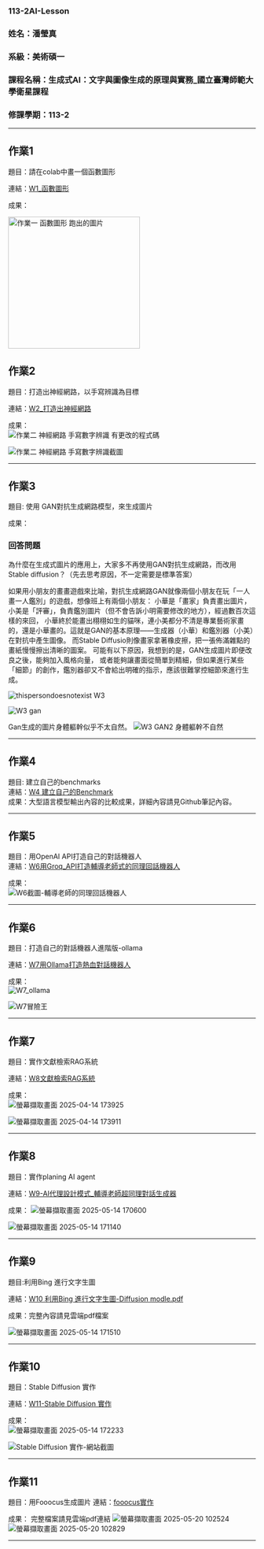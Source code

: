 ### 113-2AI-Lesson
### 姓名：潘瑩真
### 系級：美術碩一
### 課程名稱：生成式AI：文字與圖像生成的原理與實務_國立臺灣師範大學衛星課程
### 修課學期：113-2

---
## 作業1
題目：請在colab中畫一個函數圖形  

連結：[W1_函數圖形](https://colab.research.google.com/github/PanpanMOA/113-2AI-Lesson/blob/main/W1_%E5%87%BD%E6%95%B8%E5%9C%96%E5%BD%A2.ipynb)  

成果：  

<img width="268" alt="作業一 函數圖形 跑出的圖片" src="https://github.com/user-attachments/assets/07cbb626-f375-407a-aab3-a100573bbb9a" />

## 作業2
題目：打造出神經網路，以手寫辨識為目標  

連結：[W2_打造出神經網路](https://colab.research.google.com/drive/1RTl_6m6aUA8LxLpwZ7293m1ix_wA0hwo?usp=sharing)  

成果：  
![作業二 神經網路 手寫數字辨識 有更改的程式碼](https://github.com/user-attachments/assets/11532c3e-6792-4a7d-a4db-288d860b6837)  

![作業二 神經網路 手寫數字辨識截圖](https://github.com/user-attachments/assets/5c2614bc-e0a1-47fb-bb26-b4d57cf17024)  

---
## 作業3
題目: 使用 GAN對抗生成網路模型，來生成圖片  

成果：  
### 回答問題 
為什麼在生成式圖片的應用上，大家多不再使用GAN對抗生成網路，而改用Stable diffusion？（先去思考原因，不一定需要是標準答案）

如果用小朋友的畫畫遊戲來比喻，對抗生成網路GAN就像兩個小朋友在玩「一人畫一人鑑別」的遊戲，想像班上有兩個小朋友：
小華是「畫家」負責畫出圖片，小美是「評審」，負責鑑別圖片（但不會告訴小明需要修改的地方），經過數百次這樣的來回，
小華終於能畫出栩栩如生的貓咪，連小美都分不清是專業藝術家畫的，還是小華畫的。這就是GAN的基本原理——生成器（小華）和鑑別器（小美）在對抗中產生圖像。
而Stable Diffusio則像畫家拿著橡皮擦，把一張佈滿雜點的畫紙慢慢擦出清晰的圖案。
可能有以下原因，我想到的是，GAN生成圖片即便改良之後，能夠加入風格向量，
或者能夠讓畫面從簡單到精細，但如果進行某些「細節」的創作，鑑別器卻又不會給出明確的指示，應該很難掌控細節來進行生成。 

![thispersondoesnotexist W3](https://github.com/user-attachments/assets/d31ac184-5b0a-4d5e-8b00-2af23725df16)  

![W3 gan](https://github.com/user-attachments/assets/c6a5547f-0fb9-457b-90f0-66a8db1afadf)  

Gan生成的圖片身體軀幹似乎不太自然。
![W3 GAN2 身體軀幹不自然](https://github.com/user-attachments/assets/b0c9b53b-d26a-4c6c-b94c-9483febba163)  

---
## 作業4
題目: 建立自己的benchmarks  
連結：[W4 建立自己的Benchmark](https://github.com/PanpanMOA/113-2AI-Lesson/blob/main/W4%20%E5%BB%BA%E7%AB%8B%E8%87%AA%E5%B7%B1%E7%9A%84Benchmark)  
成果：大型語言模型輸出內容的比較成果，詳細內容請見Github筆記內容。

---
## 作業5
題目：用OpenAI API打造自己的對話機器人  
連結：[W6用Groq_API打造輔導老師式的同理回話機器人](https://colab.research.google.com/drive/1dzyHC2wVBurRVPxmgfed-oAhr879x9eB?usp=sharing)  

成果：  
![W6截圖-輔導老師的同理回話機器人](https://github.com/user-attachments/assets/1701234b-7204-411f-b403-ba3ce0ba9db7)  

---
## 作業6
題目：打造自己的對話機器人進階版-ollama  

連結：[W7用Ollama打造熱血對話機器人](https://colab.research.google.com/github/PanpanMOA/113-2AI-Lesson/blob/main/W7%20%E7%94%A8Ollama%E6%89%93%E9%80%A0%E7%86%B1%E8%A1%80%E5%B0%8D%E8%A9%B1%E6%A9%9F%E5%99%A8%E4%BA%BA_%E6%BD%98%E7%91%A9%E7%9C%9F.ipynb)

成果：  
![W7_ollama](https://github.com/user-attachments/assets/801122ee-4762-46aa-919d-60b64eba7cf0)  

![W7冒險王](https://github.com/user-attachments/assets/a35d05d7-a364-4ef4-a015-8410ed3537ea)  

---
## 作業7
題目：實作文獻檢索RAG系統  

連結：[W8文獻檢索RAG系統](https://colab.research.google.com/drive/1afI_55gVDUCCY3ql5wL7x8LO76pjTVzG?usp=sharing)

成果：  
![螢幕擷取畫面 2025-04-14 173925](https://github.com/user-attachments/assets/f1fea250-c72a-4b6b-bea9-f9f45318d352)  

![螢幕擷取畫面 2025-04-14 173911](https://github.com/user-attachments/assets/f169770d-e5cb-45cd-aec2-dc6d39922884)  

---
## 作業8
題目：實作planing AI agent  

連結：[W9-AI代理設計模式_輔導老師超同理對話生成器](https://colab.research.google.com/drive/1MoFMDqOSvnVFRj6slkBjOlqJwXhubQgt?usp=sharing)

成果：  ![螢幕擷取畫面 2025-05-14 170600](https://github.com/user-attachments/assets/8724d5e3-1824-48e7-bbd5-4dacc8f8c10f)  

![螢幕擷取畫面 2025-05-14 171140](https://github.com/user-attachments/assets/e4382d4a-e27e-4c2d-8fd1-17b95461a458)  

---
## 作業9
題目:利用Bing 進行文字生圖

連結：[W10 利用Bing 進行文字生圖-Diffusion modle.pdf](https://drive.google.com/file/d/1UFtuhkhdxLbL_wXKLJDXU-MJ_YI9cK7E/view?usp=sharing)

成果：完整內容請見雲端pdf檔案  

![螢幕擷取畫面 2025-05-14 171510](https://github.com/user-attachments/assets/0f07d8a4-735c-41d5-a4f0-61169b307db0)  

---
## 作業10
題目：Stable Diffusion 實作

連結：[W11-Stable Diffusion 實作](https://colab.research.google.com/github/PanpanMOA/113-2AI-Lesson/blob/main/W11_%E6%89%93%E9%80%A0Stable_Diffusion%E7%9A%84WebUI.ipynb)  

成果：  
![螢幕擷取畫面 2025-05-14 172233](https://github.com/user-attachments/assets/497a1018-c37d-41e5-b559-bc708646850f)  

![Stable Diffusion 實作-網站截圖](https://github.com/user-attachments/assets/652cca15-33c3-4e23-b024-ed78a6f0983a)  

---
## 作業11
題目：用Fooocus生成圖片 
連結：[fooocus實作](https://drive.google.com/file/d/1rIlTP2ILzJ3hKOgqIRFFlxIJQDfbrx9a/view?usp=drive_link)  

成果：
完整檔案請見雲端pdf連結
![螢幕擷取畫面 2025-05-20 102524](https://github.com/user-attachments/assets/270ea402-f620-4cec-bab7-91d32555423e)  
![螢幕擷取畫面 2025-05-20 102829](https://github.com/user-attachments/assets/0af3d3fa-c1f7-4509-93b5-d07cfddd7ab3)

---

